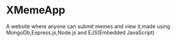 # XMemeApp
A website where anyone can submit memes and view it,made using MongoDb,Express.js,Node.js and EJS(Embedded JavaScript)
